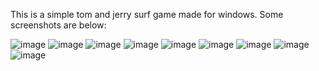 This is a simple tom and jerry surf game made for windows.
Some screenshots are below:

![image](https://github.com/eldhosejoys/Tom_and_Jerry_Surf_Windows_Game/assets/29755311/4dc87386-2ca1-4e1f-8ba2-0f906a269085)
![image](https://github.com/eldhosejoys/Tom_and_Jerry_Surf_Windows_Game/assets/29755311/58a6c835-2157-4bb7-9a5a-6232280dab15)
![image](https://github.com/eldhosejoys/Tom_and_Jerry_Surf_Windows_Game/assets/29755311/b9e0cb98-f75a-4afc-a93f-623800954a92)
![image](https://github.com/eldhosejoys/Tom_and_Jerry_Surf_Windows_Game/assets/29755311/7b463a3d-3d1a-4940-91c5-f01693cf011b)
![image](https://github.com/eldhosejoys/Tom_and_Jerry_Surf_Windows_Game/assets/29755311/ab50e82d-f3ff-467d-a306-4b52b76fa8c3)
![image](https://github.com/eldhosejoys/Tom_and_Jerry_Surf_Windows_Game/assets/29755311/cfc62510-3423-4821-9312-94941c8d2632)
![image](https://github.com/eldhosejoys/Tom_and_Jerry_Surf_Windows_Game/assets/29755311/c08336f5-1257-48db-9ae2-b901deb6896b)
![image](https://github.com/eldhosejoys/Tom_and_Jerry_Surf_Windows_Game/assets/29755311/bb6c72f2-f16e-44fc-889f-d50e93428a9c)
![image](https://github.com/eldhosejoys/Tom_and_Jerry_Surf_Windows_Game/assets/29755311/6e7e51ed-efa0-49ab-a6af-ea74a6955fd5)




